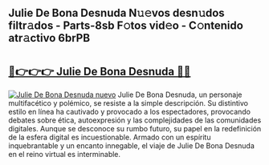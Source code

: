 ## Julie De Bona Desnuda N𝚞𝚎vos desn𝚞dos filtr𝚊dos - Parts-8sb F𝚘tos vid𝚎o - C𝚘ntenido atr𝚊ctivo 6brPB

# <h2><a href="http://mb278h5.tromn.icu/?c=Julie+De+Bona+Desnuda">🔗👉👉👉 Julie De Bona Desnuda 🔗🔗</a></h2>

[![Julie De Bona Desnuda nuevo](https://i.imgur.com/pEAQMta.gif)](http://mb278h5.tromn.icu/?c=Julie+De+Bona+Desnuda)
Julie De Bona Desnuda, un personaje multifacético y polémico, se resiste a la simple descripción. Su distintivo estilo en línea ha cautivado y provocado a los espectadores, provocando debates sobre ética, autoexpresión y las complejidades de las comunidades digitales. Aunque se desconoce su rumbo futuro, su papel en la redefinición de la esfera digital es incuestionable. Armado con un espíritu inquebrantable y un encanto innegable, el viaje de Julie De Bona Desnuda en el reino virtual es interminable.
